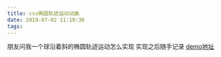 ```yaml
---
title: css椭圆轨迹运动动画
date: 2019-07-02 11:19:36
tags:
---
```

朋友问我一个球沿着斜的椭圆轨迹运动怎么实现 实现之后随手记录
[demo地址](https://codepen.io/KissekiAkaru/pen/GbxXzz)